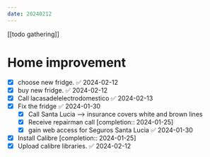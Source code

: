 ```yaml
---
date: 20240212
---
```


[[todo gathering]]

# Home improvement

- [x] choose new fridge. ✅ 2024-02-12
- [x] buy new fridge. ✅ 2024-02-12
- [x] Call lacasadelelectrodomestico ✅ 2024-02-13
- [x] Fix the fridge ✅ 2024-01-30
    - [x] Call Santa Lucia --> insurance covers white and brown lines
    - [x] Receive repairman call  [completion:: 2024-01-25]
    - [x]  gain web access for Seguros Santa Lucia ✅ 2024-01-30
- [x] Install Calibre  [completion:: 2024-01-25]
- [x] Upload calibre libraries. ✅ 2024-02-12
